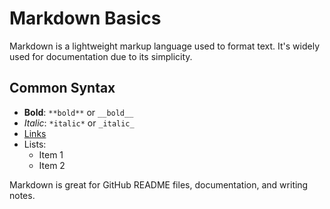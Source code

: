 # Markdown Basics

Markdown is a lightweight markup language used to format text. It's widely used for documentation due to its simplicity.

## Common Syntax

- **Bold**: `**bold**` or `__bold__`
- *Italic*: `*italic*` or `_italic_`
- [Links](https://example.com)
- Lists:
  - Item 1
  - Item 2

Markdown is great for GitHub README files, documentation, and writing notes.

